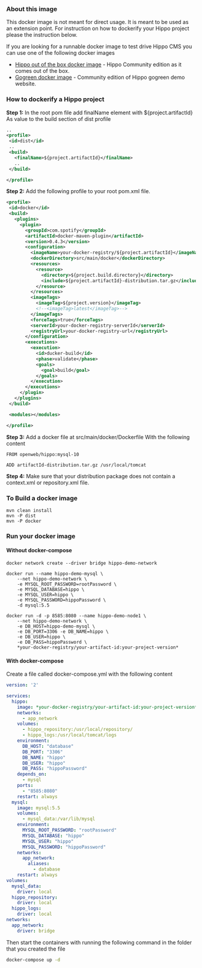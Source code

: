 ### About this image

This docker image is not meant for direct usage. It is meant to be used as an extension point. For instruction on how to dockerify your Hippo project please the instruction below.

If you are looking for a runnable docker image to test drive Hippo CMS you can use one of the following docker images

* [Hippo out of the box docker image] - Hippo Community edition as it comes out of the box.
* [Gogreen docker image] - Community edition of Hippo gogreen demo website.


### How to dockerify a Hippo project

**Step 1:** In the root pom file add finalName element with ${project.artifactId} As value to the build section of dist profile
```XML
..
<profile>
 <id>dist</id>
 ..
 <build>
   <finalName>${project.artifactId}</finalName>
   ..
 </build>

</profile>
```

**Step 2:** Add the following profile to your root pom.xml file.
```XML
<profile>
 <id>docker</id>
 <build>
   <plugins>
	 <plugin>
	   <groupId>com.spotify</groupId>
	   <artifactId>docker-maven-plugin</artifactId>
	   <version>0.4.3</version>
	   <configuration>
		 <imageName>your-docker-registry/${project.artifactId}</imageName>
		 <dockerDirectory>src/main/docker</dockerDirectory>
		 <resources>
		   <resource>
			 <directory>${project.build.directory}</directory>
			 <include>${project.artifactId}-distribution.tar.gz</include>
		   </resource>
		 </resources>
		 <imageTags>
		   <imageTag>${project.version}</imageTag>
		   <!--<imageTag>latest</imageTag>-->
		 </imageTags>
		 <forceTags>true</forceTags>
		 <serverId>your-docker-registry-serverId</serverId>
		 <registryUrl>your-docker-registry-url</registryUrl>
	   </configuration>
	   <executions>
		 <execution>
		   <id>ducker-build</id>
		   <phase>validate</phase>
		   <goals>
			 <goal>build</goal>
		   </goals>
		 </execution>
	   </executions>
	 </plugin>
   </plugins>
 </build>

 <modules></modules>

</profile>
```

**Step 3:** Add a docker file at src/main/docker/Dockerfile With the following content

	FROM openweb/hippo:mysql-10

	ADD artifactId-distribution.tar.gz /usr/local/tomcat


**Step 4:** Make sure that your distribution package does not contain a context.xml or repository.xml file.

### To Build a docker image

	mvn clean install
	mvn -P dist
	mvn -P docker


### Run your docker image

#### Without docker-compose

	docker network create --driver bridge hippo-demo-network

	docker run --name hippo-demo-mysql \
		--net hippo-demo-network \
		-e MYSQL_ROOT_PASSWORD=rootPassword \
		-e MYSQL_DATABASE=hippo \
		-e MYSQL_USER=hippo \
		-e MYSQL_PASSWORD=hippoPassword \
		-d mysql:5.5

	docker run -d -p 8585:8080 --name hippo-demo-node1 \
		--net hippo-demo-network \
		-e DB_HOST=hippo-demo-mysql \
		-e DB_PORT=3306 -e DB_NAME=hippo \
		-e DB_USER=hippo \
		-e DB_PASS=hippoPassword \
		*your-docker-registry/your-artifact-id:your-project-version*


#### With docker-compose

Create a file called docker-compose.yml with the following content

```yml
version: '2'

services:
  hippo:
    image: *your-docker-registry/your-artifact-id:your-project-version*
    networks:
      - app_network
    volumes:
      - hippo_repository:/usr/local/repository/
      - hippo_logs:/usr/local/tomcat/logs
    environment:
      DB_HOST: "database"
      DB_PORT: "3306"
      DB_NAME: "hippo"
      DB_USER: "hippo"
      DB_PASS: "hippoPassword"
    depends_on:
      - mysql
    ports:
      - "8585:8080"
    restart: always
  mysql:
    image: mysql:5.5
    volumes:
      - mysql_data:/var/lib/mysql
    environment:
      MYSQL_ROOT_PASSWORD: "rootPassword"
      MYSQL_DATABASE: "hippo"
      MYSQL_USER: "hippo"
      MYSQL_PASSWORD: "hippoPassword"
    networks:
      app_network:
        aliases:
          - database
    restart: always
volumes:
  mysql_data:
    driver: local
  hippo_repository:
    driver: local
  hippo_logs:
    driver: local
networks:
  app_network:
    driver: bridge
```

Then start the containers with running the following command in the folder that you created the file

```bash
docker-compose up -d
```

[Hippo out of the box docker image]: <https://hub.docker.com/r/openweb/hippo-cms-ootb/>
[Gogreen docker image]: <https://hub.docker.com/r/openweb/gogreen/>